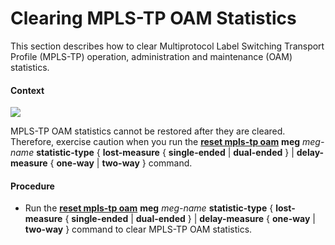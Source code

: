 Clearing MPLS-TP OAM Statistics
===============================

This section describes how to clear Multiprotocol Label Switching Transport Profile (MPLS-TP) operation, administration and maintenance (OAM) statistics.

#### Context

![](../../../../public_sys-resources/notice_3.0-en-us.png) 

MPLS-TP OAM statistics cannot be restored after they are cleared. Therefore, exercise caution when you run the [**reset mpls-tp
oam**](cmdqueryname=reset+mpls-tp+oam) **meg** *meg-name* **statistic-type** { **lost-measure** { **single-ended** | **dual-ended** } | **delay-measure** { **one-way** | **two-way** } command.



#### Procedure

* Run the [**reset mpls-tp
  oam**](cmdqueryname=reset+mpls-tp+oam) **meg** *meg-name* **statistic-type** { **lost-measure** { **single-ended** | **dual-ended** } | **delay-measure** { **one-way** | **two-way** } command to clear MPLS-TP OAM statistics.